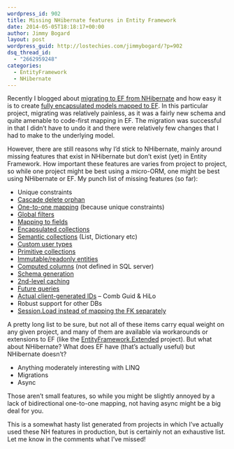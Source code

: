 ```yaml
---
wordpress_id: 902
title: Missing NHibernate features in Entity Framework
date: 2014-05-05T18:18:17+00:00
author: Jimmy Bogard
layout: post
wordpress_guid: http://lostechies.com/jimmybogard/?p=902
dsq_thread_id:
  - "2662959248"
categories:
  - EntityFramework
  - NHibernate
---
```

Recently I blogged about [migrating to EF from NHibernate](http://lostechies.com/jimmybogard/2014/04/22/migrating-from-nhibernate-to-entity-framework/) and how easy it is to create [fully encapsulated models mapped to EF](http://lostechies.com/jimmybogard/2014/04/29/domain-modeling-with-entity-framework-scorecard/). In this particular project, migrating was relatively painless, as it was a fairly new schema and quite amenable to code-first mapping in EF. The migration was successful in that I didn’t have to undo it and there were relatively few changes that I had to make to the underlying model.

However, there are still reasons why I’d stick to NHibernate, mainly around missing features that exist in NHibernate but don’t exist (yet) in Entity Framework. How important these features are varies from project to project, so while one project might be best using a micro-ORM, one might be best using NHibernate or EF. My punch list of missing features (so far):

  * Unique constraints
  * [Cascade delete orphan](http://www.nhforge.org/doc/nh/en/#manipulatingdata-graphs)
  * [One-to-one mapping](http://www.nhforge.org/doc/nh/en/#mapping-declaration-onetoone) (because unique constraints)
  * [Global filters](http://www.nhforge.org/doc/nh/en/#objectstate-filters)
  * [Mapping to fields](http://www.nhforge.org/doc/nh/en/#d0e3588)
  * [Encapsulated collections](http://entityframework.codeplex.com/wikipage?title=Design%20Meeting%20Notes%20-%20February%2020%2c%202013)
  * [Semantic collections](http://www.nhforge.org/doc/nh/en/#collections) (List, Dictionary etc)
  * [Custom user types](http://nhforge.org/wikis/howtonh/tags/IUserType/default.aspx)
  * [Primitive collections](http://www.nhforge.org/doc/nh/en/#collections)
  * [Immutable/readonly entities](http://www.nhforge.org/doc/nh/en/#readonly)
  * [Computed columns](http://www.nhforge.org/doc/nh/en/#mapping-declaration-property) (not defined in SQL server)
  * [Schema generation](http://elliottjorgensen.com/nhibernate-api-ref/NHibernate.Tool.hbm2ddl/SchemaExport.html)
  * [2nd-level caching](http://www.nhforge.org/doc/nh/en/#performance-cache)
  * [Future queries](http://ayende.com/blog/3979/nhibernate-futures)
  * [Actual client-generated IDs](http://www.nhforge.org/doc/nh/en/#mapping-declaration-id-generator) &#8211; Comb Guid & HiLo
  * Robust support for other DBs
  * [Session.Load instead of mapping the FK separately](http://www.nhforge.org/doc/nh/en/#manipulatingdata-loading)

A pretty long list to be sure, but not all of these items carry equal weight on any given project, and many of them are available via workarounds or extensions to EF (like the [EntityFramework.Extended](https://github.com/loresoft/EntityFramework.Extended) project). But what about NHibernate? What does EF have (that’s actually useful) but NHibernate doesn’t?

  * Anything moderately interesting with LINQ
  * Migrations
  * Async

Those aren’t small features, so while you might be slightly annoyed by a lack of bidirectional one-to-one mapping, not having async might be a big deal for you.

This is a somewhat hasty list generated from projects in which I’ve actually used these NH features in production, but is certainly not an exhaustive list. Let me know in the comments what I’ve missed!
